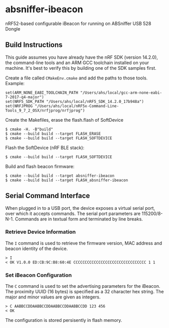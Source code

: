 # absniffer-ibeacon

nRF52-based configurable iBeacon for running on ABSniffer USB 528 Dongle

## Build Instructions

This guide assumes you have already have the nRF SDK (version 14.2.0), the command-line tools
and an ARM GCC toolchain installed on your machine. It's best to verify this by building one
of the SDK samples first.

Create a file called `CMakeEnv.cmake` and add the paths to those tools. Example:

```
set(ARM_NONE_EABI_TOOLCHAIN_PATH "/Users/ahs/local/gcc-arm-none-eabi-7-2017-q4-major")
set(NRF5_SDK_PATH "/Users/ahs/local/nRF5_SDK_14.2.0_17b948a")
set(NRFJPROG "/Users/ahs/local/nRF5x-Command-Line-Tools_9_7_2_OSX/nrfjprog/nrfjprog")
```


Create the Makefiles, erase the flash.flash of SoftDevice 
```
$ cmake -H. -B"build"
$ cmake --build build --target FLASH_ERASE
$ cmake --build build --target FLASH_SOFTDEVICE
```

Flash the SoftDevice (nRF BLE stack):

```
$ cmake --build build --target FLASH_SOFTDEVICE
```


Build and flash beacon firmware:
```
$ cmake --build build --target absniffer-ibeacon
$ cmake --build build --target FLASH_absniffer-ibeacon

```

## Serial Command Interface

When plugged in to a USB port, the device exposes a virtual serial port, over which it
accepts commands. The serial port parameters are 115200/8-N-1.
Commands are in textual form and terminated by line breaks.

### Retrieve Device Information

The `I` command is used to retrieve the firmware version, MAC address and beacon identity
of the device.

```
> I
< OK V1.0.0 ED:CB:9C:B8:60:4E CCCCCCCCCCCCCCCCCCCCCCCCCCCCCCCC 1 1
```

### Set iBeacon Configuration

The `C` command is used to set the advertising parameters for the iBeacon.
The proximity UUID (16 bytes) is specified as a 32 character hex string.
The major and minor values are given as integers.

```
> C AABBCCDDAABBCCDDAABBCCDDAABBCCDD 123 456
< OK
```

The configuration is stored persisently in flash memory.
